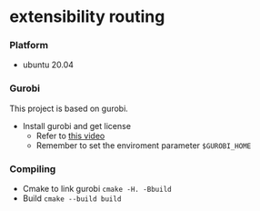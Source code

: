 # extensibility routing

### Platform
* ubuntu 20.04

### Gurobi
This project is based on gurobi.
* Install gurobi and get license
    * Refer to [this video](https://www.youtube.com/watch?v=yNmeG6Wom1o&ab_channel=GurobiOptimization)
    * Remember to set the enviroment parameter `$GUROBI_HOME`

### Compiling
* Cmake to link gurobi
`cmake -H. -Bbuild`
* Build
`cmake --build build`
